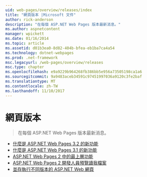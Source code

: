 ```yaml
---
uid: web-pages/overview/releases/index
title: "網頁版本 |Microsoft 文件"
author: rick-anderson
description: "在每個 ASP.NET Web Pages 版本最新消息。"
ms.author: aspnetcontent
manager: wpickett
ms.date: 01/16/2014
ms.topic: article
ms.assetid: d01b3ea0-8d82-404b-bfea-eb1ba7ca4a54
ms.technology: dotnet-webpages
ms.prod: .net-framework
msc.legacyurl: /web-pages/overview/releases
msc.type: chapter
ms.openlocfilehash: e9a9229b964268fb386bb5e956a73505198ca1a6
ms.sourcegitcommit: 9a9483aceb34591c97451997036a9120c3fe2baf
ms.translationtype: MT
ms.contentlocale: zh-TW
ms.lasthandoff: 11/10/2017
---
```

<a name="web-pages-releases"></a>網頁版本
====================
> 在每個 ASP.NET Web Pages 版本最新消息。


- [什麼是 ASP.NET Web Pages 3.2 的新功能](whats-new-in-aspnet-web-pages-32.md)
- [什麼是 ASP.NET Web Pages 3.1 的新功能](whats-new-aspnet-web-pages-31.md)
- [ASP.NET Web Pages 2 中的最上層功能](top-features-in-web-pages-2.md)
- [ASP.NET Web Pages 2 開發人員預覽讀我檔案](aspnet-web-pages-2-developer-preview-readme.md)
- [並存執行不同版本的 ASP.NET Web 網頁](running-v1-and-v2-sites-side-by-side.md)
